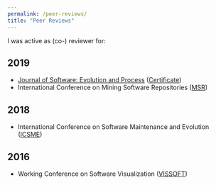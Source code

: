 ```yaml
---
permalink: /peer-reviews/
title: "Peer Reviews"
---
```

I was active as (co-) reviewer for:


## 2019

- <a href="https://onlinelibrary.wiley.com/journal/20477481" target="_blanc">Journal of Software: Evolution and Process</a> (<a href="https://www.st.uni-trier.de/moseler/certificates/SMR-Reviewer-Certificate.pdf" target="_blanc">Certificate</a>)
- International Conference on Mining Software Repositories (<a href="https://conf.researchr.org/home/msr-2019" target="_blanc">MSR</a>)

## 2018
- International Conference on Software Maintenance and Evolution (<a href="https://icsme2018.github.io/" target="_blanc">ICSME</a>)

## 2016
- Working Conference on Software Visualization (<a href="http://vissoft16.ysu.edu/" target="_blanc">VISSOFT</a>)



